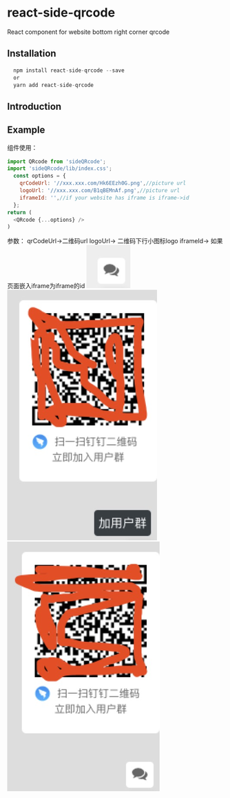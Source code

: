 
# react-side-qrcode
React component for website bottom right corner qrcode

## Installation
```js
  npm install react-side-qrcode --save
  or
  yarn add react-side-qrcode
```

## Introduction

## Example 
组件使用：
```js
import QRcode from 'sideQRcode';
import 'sideQRcode/lib/index.css';
  const options = {
    qrCodeUrl: '//xxx.xxx.com/Hk6EEzh0G.png',//picture url
    logoUrl: '//xxx.xxx.com/B1qBEMnAf.png',//picture url
    iframeId: '',//if your website has iframe is iframe->id
  };
return (
  <QRcode {...options} />
)
```
参数：
  qrCodeUrl->二维码url
  logoUrl-> 二维码下行小图标logo
  iframeId-> 如果页面嵌入iframe为iframe的id
![image1](./example/1.png)
![image2](./example/2.png)
![image2](./example/3.png)
